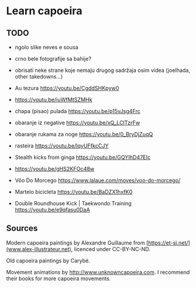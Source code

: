 # Learn capoeira

## TODO
- ngolo slike neves e sousa
- crno bele fotografije sa bahije?

- obrisati neke strane koje nemaju drugog sadržaja osim videa (joelhada, other takedowns...)
- Au tezura https://youtu.be/CgddSHKpyw0
- https://youtu.be/iuWfMtSZMHk
- chapa (pisao) pulada https://youtu.be/p15vJsg4Frc
- obaranje iz negative https://youtu.be/xQ_LClTzrFw
- obaranje rukama za noge https://youtu.be/0_BryDjZuqQ
- rasteira https://youtu.be/lqyUFfkcCJY
- Stealth kicks from ginga https://youtu.be/GQYIhD47EIc
- https://youtu.be/gHS2KFOc48w
- Vôo Do Morcego https://www.lalaue.com/moves/voo-do-morcego/

- Martelo bicicleta https://youtu.be/BaDZX1hxfK0
- Double Roundhouse Kick | Taekwondo Training https://youtu.be/e9qfasu0DaA

## Sources

Modern capoeira paintings by Alexandre Guillaume from [https://et-si.net/](www.alex-illustrateur.net), licenced under CC-BY-NC-ND.

Old capoeira paintings by Carybé.

Movement animations by http://www.unknowncapoeira.com. I recommend their books for more capoeira movements.
